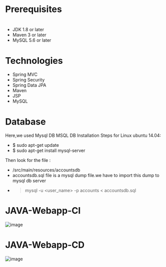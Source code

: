 # Prerequisites
#
- JDK 1.8 or later
- Maven 3 or later
- MySQL 5.6 or later

# Technologies 
- Spring MVC
- Spring Security
- Spring Data JPA
- Maven
- JSP
- MySQL
# Database
Here,we used Mysql DB 
MSQL DB Installation Steps for Linux ubuntu 14.04:
- $ sudo apt-get update
- $ sudo apt-get install mysql-server

Then look for the file :
- /src/main/resources/accountsdb
- accountsdb.sql file is a mysql dump file.we have to import this dump to mysql db server
- > mysql -u <user_name> -p accounts < accountsdb.sql


# JAVA-Webapp-CI

![image](https://user-images.githubusercontent.com/35370115/181523098-e5dffba0-a421-414d-be56-4d9431b3a04e.png)

# JAVA-Webapp-CD

![image](https://user-images.githubusercontent.com/35370115/181759428-219d7260-30bc-4166-887f-e594230dd205.png)




